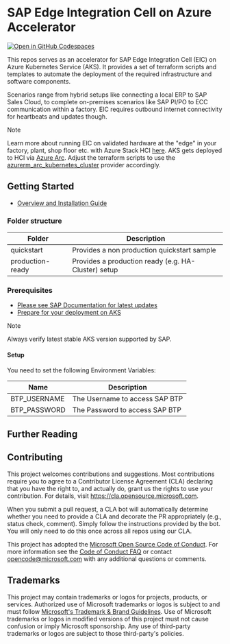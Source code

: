 # SAP Edge Integration Cell on Azure Accelerator

[![Open in GitHub Codespaces](https://github.com/codespaces/badge.svg)](https://github.com/codespaces/new?hide_repo_select=true&ref=main&repo=773743527)

This repos serves as an accelerator for SAP Edge Integration Cell (EIC) on Azure Kubernetes Service (AKS). It provides a set of terraform scripts and templates to automate the deployment of the required infrastructure and software components.

Scenarios range from hybrid setups like connecting a local ERP to SAP Sales Cloud, to complete on-premises scenarios like SAP PI/PO to ECC communication within a factory. EIC requires outbound internet connectivity for heartbeats and updates though.

> [!NOTE]
> Learn more about running EIC on validated hardware at the "edge" in your factory, plant, shop floor etc. with Azure Stack HCI [here](https://learn.microsoft.com/azure-stack/hci/).
> AKS gets deployed to HCI via [Azure Arc](https://learn.microsoft.com/azure/aks/hybrid/resource-manager-quickstart). Adjust the terraform scripts to use the [azurerm_arc_kubernetes_cluster](https://registry.terraform.io/providers/hashicorp/azurerm/latest/docs/resources/arc_kubernetes_cluster) provider accordingly.

## Getting Started

- [Overview and Installation Guide](https://blogs.sap.com/2023/11/16/next-gen-hybrid-integration-with-sap-integration-suite-edge-integration-cell-introduction-setup/)

### Folder structure

|Folder|Description|
|---|---|
|quickstart|Provides a non production quickstart sample|
|production-ready|Provides a production ready (e.g. HA-Cluster) setup|

### Prerequisites

- [Please see SAP Documentation for latest updates](https://help.sap.com/docs/integration-suite/sap-integration-suite/prepare-your-kubernetes-cluster)
- [Prepare for your deployment on AKS](https://help.sap.com/docs/integration-suite/sap-integration-suite/prepare-for-deployment-on-azure-kubernetes-service-aks)

> [!NOTE]
> Always verify latest stable AKS version supported by SAP.

#### Setup

You need to set the following Environment Variables:

|Name|Description|
|---|---|
|BTP_USERNAME|The Username to access SAP BTP|
|BTP_PASSWORD|The Password to access SAP BTP|

## Further Reading

## Contributing

This project welcomes contributions and suggestions.  Most contributions require you to agree to a
Contributor License Agreement (CLA) declaring that you have the right to, and actually do, grant us
the rights to use your contribution. For details, visit https://cla.opensource.microsoft.com.

When you submit a pull request, a CLA bot will automatically determine whether you need to provide
a CLA and decorate the PR appropriately (e.g., status check, comment). Simply follow the instructions
provided by the bot. You will only need to do this once across all repos using our CLA.

This project has adopted the [Microsoft Open Source Code of Conduct](https://opensource.microsoft.com/codeofconduct/).
For more information see the [Code of Conduct FAQ](https://opensource.microsoft.com/codeofconduct/faq/) or
contact [opencode@microsoft.com](mailto:opencode@microsoft.com) with any additional questions or comments.

## Trademarks

This project may contain trademarks or logos for projects, products, or services. Authorized use of Microsoft 
trademarks or logos is subject to and must follow 
[Microsoft's Trademark & Brand Guidelines](https://www.microsoft.com/en-us/legal/intellectualproperty/trademarks/usage/general).
Use of Microsoft trademarks or logos in modified versions of this project must not cause confusion or imply Microsoft sponsorship.
Any use of third-party trademarks or logos are subject to those third-party's policies.
